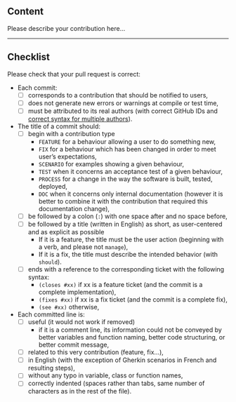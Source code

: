 ## Content

Please describe your contribution here...

---

## Checklist

Please check that your pull request is correct:

- Each commit:
    - [ ] corresponds to a contribution that should be notified to users,
    - [ ] does not generate new errors or warnings at compile or test time,
    - [ ] must be attributed to its real authors (with correct GitHub IDs and [correct syntax for multiple authors](https://help.github.com/articles/creating-a-commit-with-multiple-authors/)).
- The title of a commit should:
    - [ ] begin with a contribution type
        - `FEATURE` for a behaviour allowing a user to do something new,
        - `FIX` for a behaviour which has been changed in order to meet user’s expectations,
        - `SCENARIO` for examples showing a given behaviour,
        - `TEST` when it concerns an acceptance test of a given behaviour,
        - `PROCESS` for a change in the way the software is built, tested, deployed,
        - `DOC` when it concerns only internal documentation (however it is better to combine it with the contribution that required this documentation change),
    - [ ] be followed by a colon (`:`) with one space after and no space before,
    - [ ] be followed by a title (written in English) as short, as user-centered and as explicit as possible
        - If it is a feature, the title must be the user action (beginning with a verb, and please not `manage`),
        - If it is a fix, the title must describe the intended behavior (with `should`).
    - [ ] ends with a reference to the corresponding ticket with the following syntax:
        - `(closes #xx)` if xx is a feature ticket (and the commit is a complete implementation),
        - `(fixes #xx)` if xx is a fix ticket (and the commit is a complete fix),
        - `(see #xx)` otherwise,
- Each committed line is:
    - [ ] useful (it would not work if removed)
        - if it is a comment line, its information could not be conveyed by better variables and function naming, better code structuring, or better commit message,
    - [ ] related to this very contribution (feature, fix...),
    - [ ] in English (with the exception of Gherkin scenarios in French and resulting steps),
    - [ ] without any typo in variable, class or function names,
    - [ ] correctly indented (spaces rather than tabs, same number of characters as in the rest of the file).
